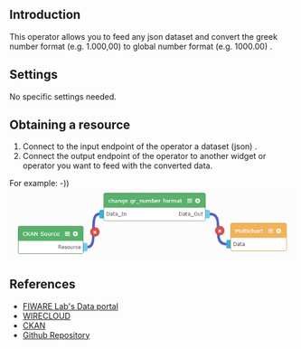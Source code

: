 Introduction
------------

This operator allows you to feed any json dataset and convert the greek number format (e.g. 1.000,00) to global number format (e.g. 1000.00) .

Settings
--------

No specific settings needed.

Obtaining a resource
-----------------------

1. Connect to the input endpoint of the operator a dataset (json) .
2. Connect the output endpoint of the operator to another widget or operator you want to feed with the converted data.

For example: -))
![connect_endpoints screenshot](images/exampleendpoints.png)

References
----------

* [FIWARE Lab's Data portal](https://data.lab.fiware.org)
* [WIRECLOUD](https://wirecloud.readthedocs.io)
* [CKAN](http://ckan.org/)
* [Github Repository](https://github.com/timaris/Wirecloud_Components/tree/master/change_gr_number_format_0.1-operator)

